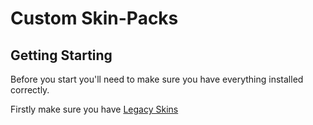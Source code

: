 # Custom Skin-Packs

## Getting Starting
Before you start you'll need to make sure you have everything installed correctly.

Firstly make sure you have [Legacy Skins](https://modrinth.com/mod/legacy-skins)
